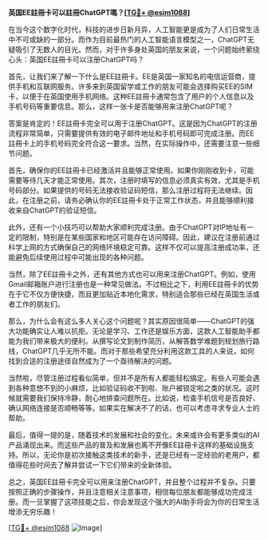 **英国EE註冊卡可以註冊ChatGPT嗎？[[TG💪+ @esim1088](https://t.me/s/esim1088)]**

在当今这个数字化时代，科技的进步日新月异，人工智能更是成为了人们日常生活中不可或缺的一部分。而作为目前最热门的人工智能语言模型之一，ChatGPT无疑吸引了无数人的目光。然而，对于许多身处英国的朋友来说，一个问题始终萦绕心头：英国EE註冊卡可以注册ChatGPT吗？

首先，让我们来了解一下什么是EE註冊卡。EE是英国一家知名的电信运营商，提供手机和互联网服务。许多来到英国留学或工作的朋友可能会选择购买EE的SIM卡，以便于在英国使用手机网络。这种EE註冊卡通常包含了用户的个人信息以及手机号码等重要信息。那么，这样一张卡是否能够用来注册ChatGPT呢？

答案是肯定的！EE註冊卡完全可以用于注册ChatGPT。这是因为ChatGPT的注册流程非常简单，只需要提供有效的电子邮件地址和手机号码即可完成注册。而EE註冊卡上的手机号码完全符合这一要求。当然，在实际操作中，还需要注意一些细节问题。

首先，确保你的EE註冊卡已经激活并且能够正常使用。如果你刚刚收到卡，可能需要等待几天才能正常使用。其次，注册时填写的信息必须真实有效，尤其是手机号码部分。如果提供的号码无法接收验证码短信，那么注册过程将无法继续。因此，在注册之前，请务必确认你的EE註冊卡处于正常工作状态，并且能够顺利接收来自ChatGPT的验证短信。

此外，还有一个小技巧可以帮助大家顺利完成注册。由于ChatGPT对IP地址有一定的限制，特别是在某些国家和地区可能存在访问障碍。因此，建议在注册前通过科学上网的方式确保自己的网络环境稳定可靠。这样不仅可以提高注册成功率，还能避免后续使用过程中可能出现的各种问题。

当然，除了EE註冊卡之外，还有其他方式也可以用来注册ChatGPT。例如，使用Gmail邮箱账户进行注册也是一种常见做法。不过相比之下，利用EE註冊卡的优势在于它不仅方便快捷，而且更加贴近本地化需求，特别适合那些已经在英国生活或者工作的朋友们。

那么，为什么会有这么多人关心这个问题呢？其实原因很简单——ChatGPT的强大功能确实让人难以抗拒。无论是学习、工作还是娱乐方面，这款人工智能助手都能为我们带来极大的便利。从撰写论文到制作简历，从解答数学难题到规划旅行路线，ChatGPT几乎无所不能。而对于那些希望充分利用这款工具的人来说，如何找到合适的注册途径自然成为了一个亟待解决的问题。

当然啦，尽管注册过程看似简单，但并不是所有人都能轻松搞定。有些人可能会遇到各种意想不到的小麻烦，比如验证码收不到啦、账户被锁定啦之类的状况。这时候就需要我们保持冷静，耐心地排查问题所在。比如说，检查手机信号是否良好、确认网络连接是否顺畅等等。如果实在解决不了的话，也可以考虑寻求专业人士的帮助。

最后，值得一提的是，随着技术的发展和社会的变化，未来或许会有更多类似的AI产品涌现出来。而这些产品的普及和发展也离不开像EE註冊卡这样的基础设施支持。所以，无论你是初次接触这类技术的新手，还是已经有一定经验的老用户，都值得花些时间去了解并尝试一下它们带来的全新体验。

总之，英国EE註冊卡完全可以用来注册ChatGPT，并且整个过程并不复杂。只要按照正确的步骤操作，并且注意相关注意事项，相信每位朋友都能够成功完成注册。而一旦掌握了这项技能之后，你会发现这个强大的AI助手将会为你的日常生活增添无穷乐趣！

[[TG💪+ @esim1088](https://t.me/s/esim1088) ![Image](https://i.postimg.cc/4NQfJmqS/Snipaste-2025-05-13-00-14-12.png)]
